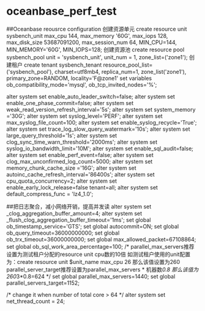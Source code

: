 # oceanbase_perf_test

##Oceanbase reousrce configuration
创建资源单元
create resource unit sysbench_unit max_cpu 144, max_memory '60G', max_iops 128, max_disk_size 53687091200, max_session_num 64, MIN_CPU=144, MIN_MEMORY='60G', MIN_IOPS=128;
创建资源池
create resource pool sysbench_pool unit = 'sysbench_unit', unit_num = 1, zone_list=('zone1');
创建租户
create tenant sysbench_tenant resource_pool_list=('sysbench_pool'), charset=utf8mb4, replica_num=1, zone_list('zone1'), primary_zone=RANDOM, locality='F@zone1' set variables ob_compatibility_mode='mysql', ob_tcp_invited_nodes='%';

alter system set enable_auto_leader_switch=false;
alter system set enable_one_phase_commit=false;
alter system set weak_read_version_refresh_interval='5s';
alter system set system_memory ='30G';
alter system set syslog_level='PERF';
alter system set max_syslog_file_count=100;
alter system set enable_syslog_recycle='True';
alter system set trace_log_slow_query_watermark='10s';
alter system set large_query_threshold='1s';
alter system set clog_sync_time_warn_threshold='2000ms';
alter system set syslog_io_bandwidth_limit='10M';
alter system set enable_sql_audit=false;
alter system set enable_perf_event=false; 
alter system set clog_max_unconfirmed_log_count=5000;
alter system set memory_chunk_cache_size ='16G';
alter system set autoinc_cache_refresh_interval='86400s';
alter system set cpu_quota_concurrency=2;
alter system set enable_early_lock_release=false tenant=all;
alter system set  default_compress_func = 'lz4_1.0';

##把日志聚合，减小网络开销，提高并发读
alter system set _clog_aggregation_buffer_amount=4;
alter system set _flush_clog_aggregation_buffer_timeout='1ms';
set global ob_timestamp_service='GTS';
set global autocommit=ON;
set global ob_query_timeout=36000000000;
set global ob_trx_timeout=36000000000;
set global max_allowed_packet=67108864;
set global ob_sql_work_area_percentage=100;
/*
parallel_max_servers推荐设置为测试租户分配的resource unit cpu数的10倍
如测试租户使用的unit配置为：create resource unit $unit_name max_cpu 26
那么该值设置为260
parallel_server_target推荐设置为parallel_max_servers * 机器数*0.8
那么该值为260*3*0.8=624
*/
set global parallel_max_servers=1440;
set global parallel_servers_target=1152;

/* change it when number of total core > 64 */
alter system set net_thread_count = 24;
